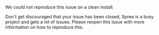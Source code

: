 We could not reproduce this issue on a clean install.

Don't get discouraged that your issue has been closed, Spree is a busy project and gets a lot of issues. Please reopen this issue with more information on how to reproduce this.
